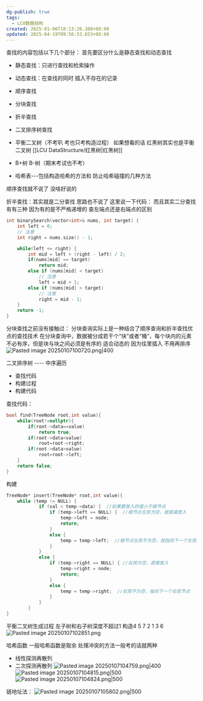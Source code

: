 ```yaml
---
dg-publish: true
tags:
  - LCU数据结构
created: 2025-01-06T18:13:26.388+08:00
updated: 2025-04-19T09:56:53.653+08:00
---
```


查找的内容包括以下几个部分：
首先要区分什么是静态查找和动态查找
- 静态查找：只进行查找和检索操作
- 动态查找：在查找的同时 插入不存在的记录

- 顺序查找
- 分块查找
- 折半查找
- 二叉排序树查找
- 平衡二叉树（不考叭 考也只考构造过程） 如果想看的话 红黑树其实也是平衡二叉树 [[LCU DataStructure/红黑树\|红黑树]]
- B+树 B-树（期末考试也不考）
- 哈希表---包括构造哈希的方法和 防止哈希碰撞的几种方法

顺序查找就不说了 没啥好说的

折半查找：其实就是二分查找  思路也不说了 这里说一下代码：
而且其实二分查找有有三种  因为有的是不严格递增的   查左端点还是右端点的区别
```cpp
int binarySearch(vector<int>& nums, int target) {
    int left = 0; 
    // 注意
    int right = nums.size() - 1;

    while(left <= right) {
        int mid = left + (right - left) / 2;
        if(nums[mid] == target)
            return mid; 
        else if (nums[mid] < target)
            // 注意
            left = mid + 1;
        else if (nums[mid] > target)
            // 注意
            right = mid - 1;
    }
    return -1;
}
```

分块查找之前没有接触过：
分块查询实际上是一种结合了顺序查询和折半查找优点的查找技术
在分块查询中，数据被分成若干个“块”或者“桶”，每个块内的元素不必有序，但是块与块之间必须是有序的
适合动态的  因为往里插入  不用再排序
![Pasted image 20250107100720.png|400](/img/user/accessory/Pasted%20image%2020250107100720.png)


二叉排序树 ---- 中序遍历
- 查找代码
- 构建过程
- 构建代码

查找代码：
```cpp
bool find(TreeNode root,int value){
	while(root!=nullptr){
		if(root->data==value)
			return true;
		if(root->data<value)
			root=root->right;
		if(root->data>value)
			root=root->left;
	}
	return false;
}
```

构建
```cpp
TreeNode* insert(TreeNode* root,int value){
	while (temp != NULL) {
			if (val < temp->data) {  //如果要放入的值小于根节点
				if (temp->left == NULL) {  //根节点左孩为空，就直接放入
					temp->left = node;
					return;
				}
				else {
					temp = temp->left;  //根节点左孩不为空，就指向下一个左孩节点
				}
			}
			else {
				if (temp->right == NULL) { //右孩为空，直接放入
					temp->right = node;
					return;
				}
				else {
					temp = temp->right;  //右孩不为空，指向下一个右孩节点
				}
			}
		}
}
```

平衡二叉树生成过程  左子树和右子树深度不超过1
构造4 5 7 2 1 3 6
![Pasted image 20250107102851.png](/img/user/accessory/Pasted%20image%2020250107102851.png)


哈希函数
一般哈希函数是取余
处理冲突的方法一般考的话就两种
- 线性探测再散列
- 二次探测再散列
![Pasted image 20250107104759.png|400](/img/user/accessory/Pasted%20image%2020250107104759.png)
![Pasted image 20250107104815.png|500](/img/user/accessory/Pasted%20image%2020250107104815.png)
![Pasted image 20250107104824.png|500](/img/user/accessory/Pasted%20image%2020250107104824.png)

链地址法：
![Pasted image 20250107105802.png|500](/img/user/accessory/Pasted%20image%2020250107105802.png)

